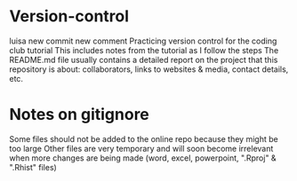 # Version-control

luisa 
new commit
new comment
Practicing version control for the coding club tutorial
This includes notes from the tutorial as I follow the steps
The README.md file usually contains a detailed report on the project that this repository is about: collaborators, links to websites & media, contact details, etc.

# Notes on gitignore
Some files should not be added to the online repo because they might be too large
Other files are very temporary and will soon become irrelevant when more changes are being made (word, excel, powerpoint, ".Rproj" & ".Rhist" files)

